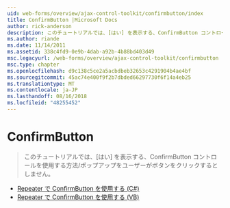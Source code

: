 ```yaml
---
uid: web-forms/overview/ajax-control-toolkit/confirmbutton/index
title: ConfirmButton |Microsoft Docs
author: rick-anderson
description: このチュートリアルでは、[はい] を表示する、ConfirmButton コントロールを使用する方法/ポップアップをユーザーがボタンをクリックするとしません。
ms.author: riande
ms.date: 11/14/2011
ms.assetid: 338c4fd9-0e9b-4dab-a92b-4b88bd403d49
msc.legacyurl: /web-forms/overview/ajax-control-toolkit/confirmbutton
msc.type: chapter
ms.openlocfilehash: d9c138c5ce2a5acbdbeb32653c4291904b4ae4bf
ms.sourcegitcommit: 45ac74e400f9f2b7dbded66297730f6f14a4eb25
ms.translationtype: MT
ms.contentlocale: ja-JP
ms.lasthandoff: 08/16/2018
ms.locfileid: "48255452"
---
```

<a name="confirmbutton"></a>ConfirmButton
====================
> このチュートリアルでは、[はい] を表示する、ConfirmButton コントロールを使用する方法/ポップアップをユーザーがボタンをクリックするとしません。


- [Repeater で ConfirmButton を使用する (C#)](using-a-confirmbutton-in-a-repeater-cs.md)
- [Repeater で ConfirmButton を使用する (VB)](using-a-confirmbutton-in-a-repeater-vb.md)
